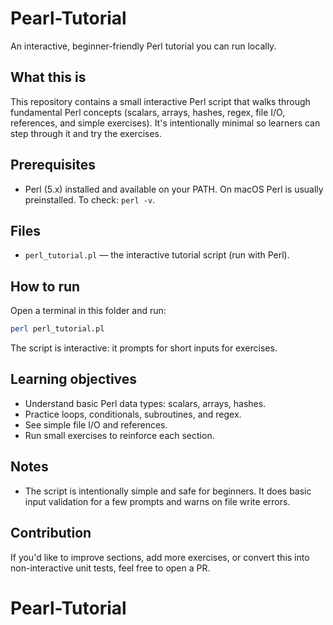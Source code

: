# Pearl-Tutorial

An interactive, beginner-friendly Perl tutorial you can run locally.

## What this is

This repository contains a small interactive Perl script that walks through
fundamental Perl concepts (scalars, arrays, hashes, regex, file I/O, references,
and simple exercises). It's intentionally minimal so learners can step through
it and try the exercises.

## Prerequisites

- Perl (5.x) installed and available on your PATH. On macOS Perl is usually
	preinstalled. To check: `perl -v`.

## Files

- `perl_tutorial.pl` — the interactive tutorial script (run with Perl).

## How to run

Open a terminal in this folder and run:

```sh
perl perl_tutorial.pl
```

The script is interactive: it prompts for short inputs for exercises.

## Learning objectives

- Understand basic Perl data types: scalars, arrays, hashes.
- Practice loops, conditionals, subroutines, and regex.
- See simple file I/O and references.
- Run small exercises to reinforce each section.

## Notes

- The script is intentionally simple and safe for beginners. It does basic
	input validation for a few prompts and warns on file write errors.

## Contribution

If you'd like to improve sections, add more exercises, or convert this into
non-interactive unit tests, feel free to open a PR.
# Pearl-Tutorial